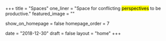 +++
title = "Spaces"
one_liner = "Space for conflicting <mark>perspectives</mark> to be productive."
featured_image = ""

show_on_homepage = false
homepage_order = 7

date = "2018-12-30"
draft = false
layout = "home"
+++

